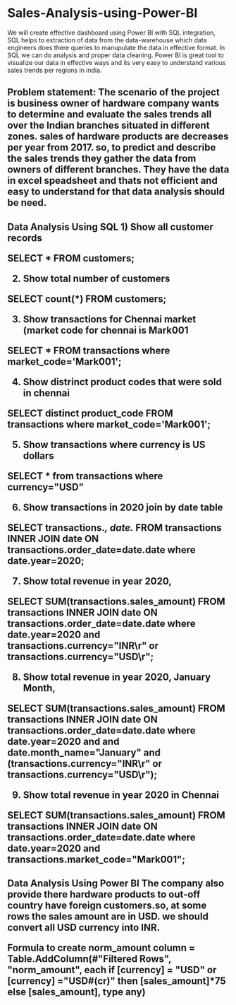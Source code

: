 # Sales-Analysis-using-Power-BI

We will create effective dashboard using Power BI with SQL integration, SQL helps to extraction of data from the data-warehouse which data engineers does there queries to manupulate the data in effective format. In SQL we can do analysis and proper data cleaning. Power BI is great tool to visualize our data in effective ways and its very easy to understand various sales trends per regions in india.


<h2>Problem statement:
The scenario of the project is business owner of hardware company wants to determine and evaluate the sales trends all over the Indian branches situated in different zones.
sales of hardware products are decreases per year from 2017. so, to predict and describe the sales trends they gather the data from owners of different branches.
They have the data in excel speadsheet and thats not efficient and easy to understand for that data analysis should be need. 
  
  
<h2>Data Analysis Using SQL
1) Show all customer records

SELECT * FROM customers;

2) Show total number of customers

SELECT count(*) FROM customers;

3) Show transactions for Chennai market (market code for chennai is Mark001

SELECT * FROM transactions where market_code='Mark001';

4) Show distrinct product codes that were sold in chennai

SELECT distinct product_code FROM transactions where market_code='Mark001';

5) Show transactions where currency is US dollars

SELECT * from transactions where currency="USD"

6) Show transactions in 2020 join by date table

SELECT transactions.*, date.* FROM transactions INNER JOIN date ON transactions.order_date=date.date where date.year=2020;

7) Show total revenue in year 2020,

SELECT SUM(transactions.sales_amount) FROM transactions INNER JOIN date ON transactions.order_date=date.date where date.year=2020 and transactions.currency="INR\r" or transactions.currency="USD\r";

8) Show total revenue in year 2020, January Month,

SELECT SUM(transactions.sales_amount) FROM transactions INNER JOIN date ON transactions.order_date=date.date where date.year=2020 and and date.month_name="January" and (transactions.currency="INR\r" or transactions.currency="USD\r");

9) Show total revenue in year 2020 in Chennai

SELECT SUM(transactions.sales_amount) FROM transactions INNER JOIN date ON transactions.order_date=date.date where date.year=2020 and transactions.market_code="Mark001";

<h2> Data Analysis Using Power BI
 The company also provide there hardware products to out-off country have foreign customers.so, at some rows the sales amount are in USD. we should convert all USD currency into INR.
  
Formula to create norm_amount column
= Table.AddColumn(#"Filtered Rows", "norm_amount", each if [currency] = "USD" or [currency] ="USD#(cr)" then [sales_amount]*75 else [sales_amount], type any)
